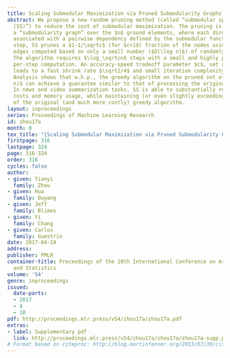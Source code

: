 ```yaml
---
title: Scaling Submodular Maximization via Pruned Submodularity Graphs
abstract: We propose a new random pruning method (called “submodular sparsification
  (SS)”) to reduce the cost of submodular maximization. The pruning is applied via
  a “submodularity graph” over the $n$ ground elements, where each directed edge is
  associated with a pairwise dependency defined by the submodular function. In each
  step, SS prunes a $1-1/\sqrtc$ (for $c>1$) fraction of the nodes using weights on
  edges computed based on only a small number ($O(\log n)$) of randomly sampled nodes.
  The algorithm requires $\log_\sqrtcn$ steps with a small and highly parallelizable
  per-step computation. An accuracy-speed tradeoff parameter $c$, set as $c = 8$,
  leads to a fast shrink rate $\sqrt2/4$ and small iteration complexity $\log_2\sqrt2n$.
  Analysis shows that w.h.p., the greedy algorithm on the pruned set of size $O(\log^2
  n)$ can achieve a guarantee similar to that of processing the original dataset.
  In news and video summarization tasks, SS is able to substantially reduce both computational
  costs and memory usage, while maintaining (or even slightly exceeding) the quality
  of the original (and much more costly) greedy algorithm.
layout: inproceedings
series: Proceedings of Machine Learning Research
id: zhou17a
month: 0
tex_title: "{Scaling Submodular Maximization via Pruned Submodularity Graphs}"
firstpage: 316
lastpage: 324
page: 316-324
order: 316
cycles: false
author:
- given: Tianyi
  family: Zhou
- given: Hua
  family: Ouyang
- given: Jeff
  family: Blimes
- given: Yi
  family: Chang
- given: Carlos
  family: Guestrin
date: 2017-04-10
address: 
publisher: PMLR
container-title: Proceedings of the 20th International Conference on Artificial Intelligence
  and Statistics
volume: '54'
genre: inproceedings
issued:
  date-parts:
  - 2017
  - 4
  - 10
pdf: http://proceedings.mlr.press/v54/zhou17a/zhou17a.pdf
extras:
- label: Supplementary pdf
  link: http://proceedings.mlr.press/v54/zhou17a/zhou17a/zhou17a-supp.pdf
# Format based on citeproc: http://blog.martinfenner.org/2013/07/30/citeproc-yaml-for-bibliographies/
---
```

